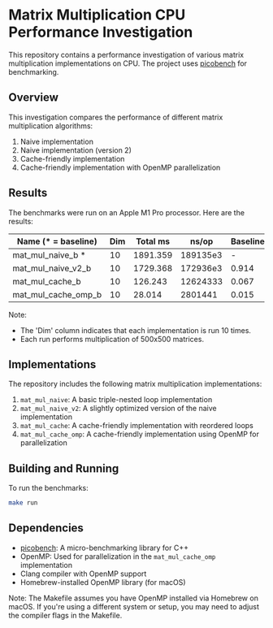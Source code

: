 # Matrix Multiplication CPU Performance Investigation

This repository contains a performance investigation of various matrix multiplication implementations on CPU. The project uses [picobench](https://github.com/iboB/picobench) for benchmarking.

## Overview

This investigation compares the performance of different matrix multiplication algorithms:

1. Naive implementation
2. Naive implementation (version 2)
3. Cache-friendly implementation
4. Cache-friendly implementation with OpenMP parallelization

## Results

The benchmarks were run on an Apple M1 Pro processor. Here are the results:

| Name (* = baseline)      | Dim | Total ms | ns/op    | Baseline | Ops/second |
|--------------------------|-----|----------|----------|----------|------------|
| mat_mul_naive_b *        | 10  | 1891.359 | 189135e3 | -        | 5.3        |
| mat_mul_naive_v2_b       | 10  | 1729.368 | 172936e3 | 0.914    | 5.8        |
| mat_mul_cache_b          | 10  | 126.243  | 12624333 | 0.067    | 79.2       |
| mat_mul_cache_omp_b      | 10  | 28.014   | 2801441  | 0.015    | 357.0      |

Note: 
- The 'Dim' column indicates that each implementation is run 10 times.
- Each run performs multiplication of 500x500 matrices.

## Implementations

The repository includes the following matrix multiplication implementations:

1. `mat_mul_naive`: A basic triple-nested loop implementation
2. `mat_mul_naive_v2`: A slightly optimized version of the naive implementation
3. `mat_mul_cache`: A cache-friendly implementation with reordered loops
4. `mat_mul_cache_omp`: A cache-friendly implementation using OpenMP for parallelization

## Building and Running

To run the benchmarks:

```bash
make run
```

## Dependencies

- [picobench](https://github.com/iboB/picobench): A micro-benchmarking library for C++
- OpenMP: Used for parallelization in the `mat_mul_cache_omp` implementation
- Clang compiler with OpenMP support
- Homebrew-installed OpenMP library (for macOS)

Note: The Makefile assumes you have OpenMP installed via Homebrew on macOS. If you're using a different system or setup, you may need to adjust the compiler flags in the Makefile.